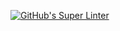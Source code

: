 [![GitHub's Super Linter](https://github.com/ICS2O-Programming-Joseph-K/Unit3-04-PHP-FarenheitCelsius/workflows/GitHub's%20Super%20Linter/badge.svg)](https://github.com/ICS2O-Programming-Joseph-K/Unit3-04-PHP-FarenheitCelsius/actions)